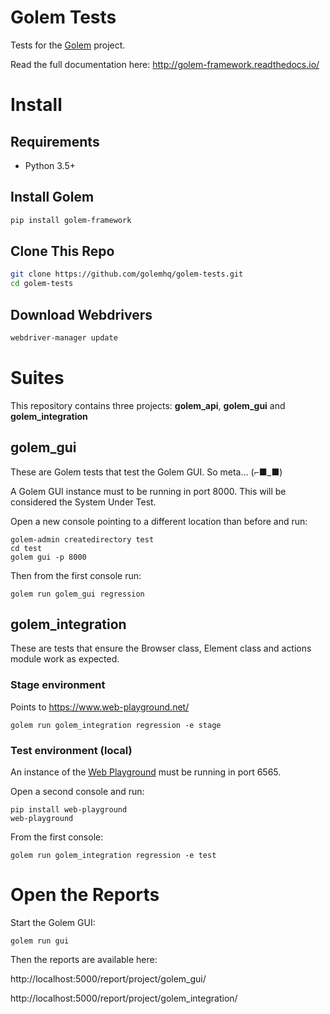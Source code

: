 # Golem Tests

Tests for the [Golem](https://github.com/golemhq/golem) project.

Read the full documentation here: http://golem-framework.readthedocs.io/


# Install

## Requirements

* Python 3.5+

## Install Golem

```bash
pip install golem-framework
```

## Clone This Repo

```bash
git clone https://github.com/golemhq/golem-tests.git
cd golem-tests
```

## Download Webdrivers

```bash
webdriver-manager update
```

# Suites

This repository contains three projects: **golem_api**, **golem_gui** and **golem_integration**

## golem_gui

These are Golem tests that test the Golem GUI. So meta... (⌐■_■)

A Golem GUI instance must to be running in port 8000.
This will be considered the System Under Test. 

Open a new console pointing to a different location than before and run:

```
golem-admin createdirectory test
cd test
golem gui -p 8000
```

Then from the first console run:

```
golem run golem_gui regression
```

## golem_integration

These are tests that ensure the Browser class, Element class and actions module work as expected.

### Stage environment

Points to https://www.web-playground.net/

```
golem run golem_integration regression -e stage
```

### Test environment (local)

An instance of the [Web Playground](https://github.com/golemhq/web-playground) must be running in port 6565.

Open a second console and run:

```
pip install web-playground
web-playground
```

From the first console:
```
golem run golem_integration regression -e test
```

# Open the Reports

Start the Golem GUI:

```
golem run gui
```

Then the reports are available here:
    
http://localhost:5000/report/project/golem_gui/

http://localhost:5000/report/project/golem_integration/